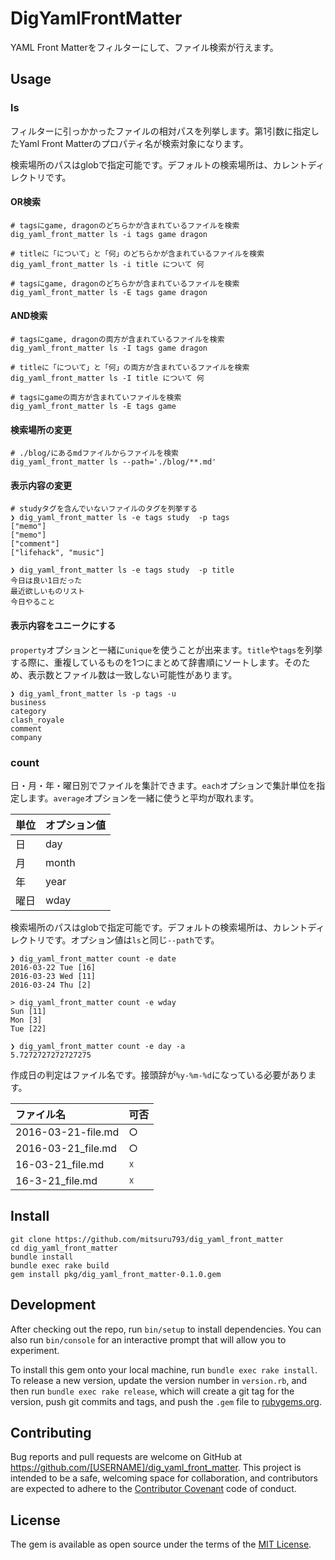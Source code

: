 # DigYamlFrontMatter

YAML Front Matterをフィルターにして、ファイル検索が行えます。

## Usage
### ls

フィルターに引っかかったファイルの相対パスを列挙します。第1引数に指定したYaml Front Matterのプロパティ名が検索対象になります。

検索場所のパスはglobで指定可能です。デフォルトの検索場所は、カレントディレクトリです。

#### OR検索
```
# tagsにgame, dragonのどちらかが含まれているファイルを検索
dig_yaml_front_matter ls -i tags game dragon

# titleに「について」と「何」のどちらかが含まれているファイルを検索
dig_yaml_front_matter ls -i title について 何

# tagsにgame, dragonのどちらかが含まれているファイルを検索
dig_yaml_front_matter ls -E tags game dragon
```

#### AND検索
```
# tagsにgame, dragonの両方が含まれているファイルを検索
dig_yaml_front_matter ls -I tags game dragon

# titleに「について」と「何」の両方が含まれているファイルを検索
dig_yaml_front_matter ls -I title について 何

# tagsにgameの両方が含まれていファイルを検索
dig_yaml_front_matter ls -E tags game
```

#### 検索場所の変更
```
# ./blog/にあるmdファイルからファイルを検索
dig_yaml_front_matter ls --path='./blog/**.md'
```

#### 表示内容の変更
```
# studyタグを含んでいないファイルのタグを列挙する
❯ dig_yaml_front_matter ls -e tags study  -p tags
["memo"]
["memo"]
["comment"]
["lifehack", "music"]

❯ dig_yaml_front_matter ls -e tags study  -p title
今日は良い1日だった
最近欲しいものリスト
今日やること
```

#### 表示内容をユニークにする
`property`オプションと一緒に`unique`を使うことが出来ます。`title`や`tags`を列挙する際に、重複しているものを1つにまとめて辞書順にソートします。そのため、表示数とファイル数は一致しない可能性があります。

```
❯ dig_yaml_front_matter ls -p tags -u
business
category
clash_royale
comment
company
```

### count

日・月・年・曜日別でファイルを集計できます。`each`オプションで集計単位を指定します。`average`オプションを一緒に使うと平均が取れます。

| 単位 | オプション値 |
|:-----|:-------------|
| 日   | day          |
| 月   | month        |
| 年   | year         |
| 曜日 | wday         |

検索場所のパスはglobで指定可能です。デフォルトの検索場所は、カレントディレクトリです。オプション値は`ls`と同じ`--path`です。

```
❯ dig_yaml_front_matter count -e date
2016-03-22 Tue [16]
2016-03-23 Wed [11]
2016-03-24 Thu [2]

> dig_yaml_front_matter count -e wday
Sun [11]
Mon [3]
Tue [22]

❯ dig_yaml_front_matter count -e day -a
5.7272727272727275
```

作成日の判定はファイル名です。接頭辞が`%y-%m-%d`になっている必要があります。

| ファイル名           | 可否             |
|:---------------------|:-----------------|
| 2016-03-21-file.md   | ○                |
| 2016-03-21_file.md   | ○                |
| 16-03-21_file.md     | ☓                |
| 16-3-21_file.md      | ☓                |

## Install

```
git clone https://github.com/mitsuru793/dig_yaml_front_matter
cd dig_yaml_front_matter
bundle install
bundle exec rake build
gem install pkg/dig_yaml_front_matter-0.1.0.gem
```

## Development

After checking out the repo, run `bin/setup` to install dependencies. You can also run `bin/console` for an interactive prompt that will allow you to experiment.

To install this gem onto your local machine, run `bundle exec rake install`. To release a new version, update the version number in `version.rb`, and then run `bundle exec rake release`, which will create a git tag for the version, push git commits and tags, and push the `.gem` file to [rubygems.org](https://rubygems.org).

## Contributing

Bug reports and pull requests are welcome on GitHub at https://github.com/[USERNAME]/dig_yaml_front_matter. This project is intended to be a safe, welcoming space for collaboration, and contributors are expected to adhere to the [Contributor Covenant](http://contributor-covenant.org) code of conduct.


## License

The gem is available as open source under the terms of the [MIT License](http://opensource.org/licenses/MIT).
